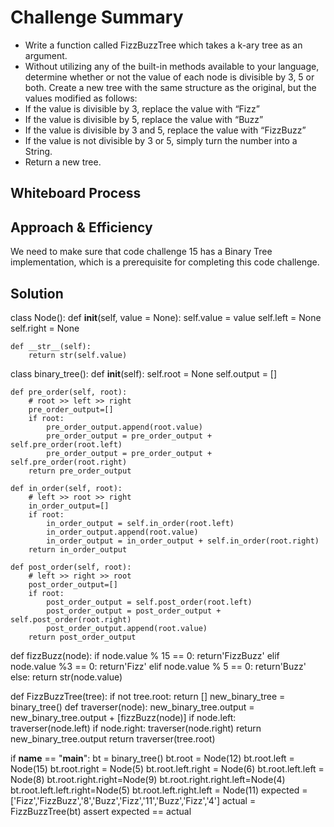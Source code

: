 # Challenge Summary
- Write a function called FizzBuzzTree which takes a k-ary tree as an argument.
- Without utilizing any of the built-in methods available to your language, determine whether or not the value of each node is divisible by 3, 5 or both. Create a new tree with the same structure as the original, but the values modified as follows:
- If the value is divisible by 3, replace the value with “Fizz”
- If the value is divisible by 5, replace the value with “Buzz”
- If the value is divisible by 3 and 5, replace the value with “FizzBuzz”
- If the value is not divisible by 3 or 5, simply turn the number into a String.
- Return a new tree.


## Whiteboard Process

## Approach & Efficiency
We need to make sure that code challenge 15 has a Binary Tree implementation, which is a prerequisite for completing this code challenge. 

## Solution


class Node():
    def __init__(self, value = None):
        self.value = value
        self.left = None
        self.right = None

    def __str__(self):
        return str(self.value)

class binary_tree():
    def __init__(self):
        self.root = None
        self.output = []

    def pre_order(self, root):
        # root >> left >> right
        pre_order_output=[]
        if root:
            pre_order_output.append(root.value)
            pre_order_output = pre_order_output + self.pre_order(root.left)
            pre_order_output = pre_order_output + self.pre_order(root.right)
        return pre_order_output

    def in_order(self, root):
        # left >> root >> right
        in_order_output=[]
        if root:
            in_order_output = self.in_order(root.left)
            in_order_output.append(root.value)
            in_order_output = in_order_output + self.in_order(root.right)
        return in_order_output
  
    def post_order(self, root):
        # left >> right >> root
        post_order_output=[]
        if root:
            post_order_output = self.post_order(root.left)
            post_order_output = post_order_output + self.post_order(root.right)
            post_order_output.append(root.value)
        return post_order_output
        
def fizzBuzz(node):
    if node.value % 15 == 0:
        return'FizzBuzz'
    elif node.value %3 == 0:
        return'Fizz'
    elif node.value % 5 == 0:
        return'Buzz'
    else:
        return str(node.value)

def FizzBuzzTree(tree):
    if not tree.root:
        return []
    new_binary_tree = binary_tree()
    def traverser(node):
        new_binary_tree.output = new_binary_tree.output + [fizzBuzz(node)]
        if node.left:           
            traverser(node.left)
        if node.right:
            traverser(node.right)
        return new_binary_tree.output
    return traverser(tree.root) 

if __name__ == "__main__":
    bt = binary_tree()
    bt.root = Node(12)
    bt.root.left = Node(15)
    bt.root.right = Node(5)
    bt.root.left.right = Node(6)
    bt.root.left.left = Node(8)
    bt.root.right.right=Node(9)
    bt.root.right.right.left=Node(4)
    bt.root.left.left.right=Node(5)
    bt.root.left.right.left = Node(11)
    expected = ['Fizz','FizzBuzz','8','Buzz','Fizz','11','Buzz','Fizz','4']
    actual = FizzBuzzTree(bt)
    assert expected == actual
